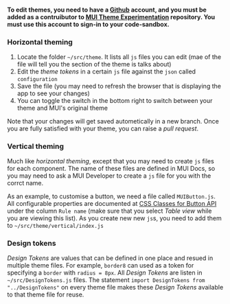 #### To edit themes, you need to have a [Github](https://github.com/) account, and you must be added as a contruibutor to [MUI Theme Experimentation](https://github.com/anandamarsh/mui-theme-experimentation) repository. You must use this account to sign-in to your code-sandbox.

### Horizontal theming

1. Locate the folder `~/src/theme`. It lists all `js` files you can edit (mae of the file will tell you the section of the theme is talks about)
2. Edit the _theme tokens_ in a certain `js` file against the `json` called `configuration`
3. Save the file (you may need to refresh the browser that is displaying the app to see your changes)
4. You can toggle the switch in the bottom right to switch between your theme and MUI's original theme

Note that your changes will get saved autometically in a new branch. Once you are fully satisfied with your theme, you can raise a _pull request_.

### Vertical theming

Much like _horizontal theming_, except that you may need to create `js` files for each component. The name of these files are defined in MUI Docs, so you may need to ask a MUI Developer to create a `js` file for you with the corrct name.

As an example, to customise a button, we need a file called `MUIButton.js`. All configurable properties are documented at [CSS Classes for Button API](https://mui.com/material-ui/api/button/) under the column `Rule name` (make sure that you select _Table view_ while you are viewing this list). As you create new new `js`s, you need to add them to `~/src/theme/vertical/index.js`


### Design tokens

_Design Tokens_ are values that can be defined in one place and resued in multiple theme files. For example, `border8` can used as a token for specifying a `border` with `radius = 8px`. All _Design Tokens_ are listen in `~/src/DesignTokens.js` files. The statement `import DesignTokens from "../DesignTokens"` on every theme file makes these _Design Tokens_ available to that theme file for reuse. 
